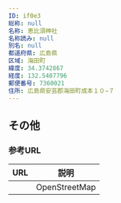 ```yaml
---
ID: if0e3
総称: null
名称: 恵比須神社
名称読み: null
別名: null
都道府県: 広島県
区域: 海田町
緯度: 34.3742867
経度: 132.5407796
郵便番号: 7360021
住所: 広島県安芸郡海田町成本１０−７
---
```


## その他

### 参考URL

| URL | 説明          |
| --- | ------------- |
|     | OpenStreetMap |
